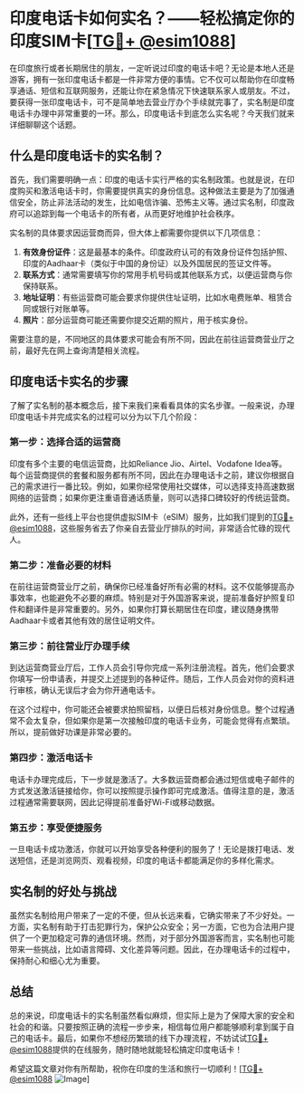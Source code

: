 # 印度电话卡如何实名？——轻松搞定你的印度SIM卡[[TG💪+ @esim1088](https://t.me/s/esim1088)]

在印度旅行或者长期居住的朋友，一定听说过印度的电话卡吧？无论是本地人还是游客，拥有一张印度电话卡都是一件非常方便的事情。它不仅可以帮助你在印度畅享通话、短信和互联网服务，还能让你在紧急情况下快速联系家人或朋友。不过，要获得一张印度电话卡，可不是简单地去营业厅办个手续就完事了，实名制是印度电话卡办理中非常重要的一环。那么，印度电话卡到底怎么实名呢？今天我们就来详细聊聊这个话题。

## 什么是印度电话卡的实名制？

首先，我们需要明确一点：印度的电话卡实行严格的实名制政策。也就是说，在印度购买和激活电话卡时，你需要提供真实的身份信息。这种做法主要是为了加强通信安全，防止非法活动的发生，比如电信诈骗、恐怖主义等。通过实名制，印度政府可以追踪到每一个电话卡的所有者，从而更好地维护社会秩序。

实名制的具体要求因运营商而异，但大体上都需要你提供以下几项信息：

1. **有效身份证件**：这是最基本的条件。印度政府认可的有效身份证件包括护照、印度的Aadhaar卡（类似于中国的身份证）以及外国居民的签证文件等。
2. **联系方式**：通常需要填写你的常用手机号码或其他联系方式，以便运营商与你保持联系。
3. **地址证明**：有些运营商可能会要求你提供住址证明，比如水电费账单、租赁合同或银行对账单等。
4. **照片**：部分运营商可能还需要你提交近期的照片，用于核实身份。

需要注意的是，不同地区的具体要求可能会有所不同，因此在前往运营商营业厅之前，最好先在网上查询清楚相关流程。

## 印度电话卡实名的步骤

了解了实名制的基本概念后，接下来我们来看看具体的实名步骤。一般来说，办理印度电话卡并完成实名的过程可以分为以下几个阶段：

### 第一步：选择合适的运营商

印度有多个主要的电信运营商，比如Reliance Jio、Airtel、Vodafone Idea等。每个运营商提供的套餐和服务都有所不同，因此在办理电话卡之前，建议你根据自己的需求进行一番比较。例如，如果你经常使用社交媒体，可以选择支持高速数据网络的运营商；如果你更注重语音通话质量，则可以选择口碑较好的传统运营商。

此外，还有一些线上平台也提供虚拟SIM卡（eSIM）服务，比如我们提到的[TG💪+ @esim1088](https://t.me/s/esim1088)，这些服务省去了你亲自去营业厅排队的时间，非常适合忙碌的现代人。

### 第二步：准备必要的材料

在前往运营商营业厅之前，确保你已经准备好所有必需的材料。这不仅能够提高办事效率，也能避免不必要的麻烦。特别是对于外国游客来说，提前准备好护照复印件和翻译件是非常重要的。另外，如果你打算长期居住在印度，建议随身携带Aadhaar卡或者其他有效的居住证明文件。

### 第三步：前往营业厅办理手续

到达运营商营业厅后，工作人员会引导你完成一系列注册流程。首先，他们会要求你填写一份申请表，并提交上述提到的各种证件。随后，工作人员会对你的资料进行审核，确认无误后才会为你开通电话卡。

在这个过程中，你可能还会被要求拍照留档，以便日后核对身份信息。整个过程通常不会太复杂，但如果你是第一次接触印度的电话卡业务，可能会觉得有点繁琐。所以，提前做好功课是非常必要的。

### 第四步：激活电话卡

电话卡办理完成后，下一步就是激活了。大多数运营商都会通过短信或电子邮件的方式发送激活链接给你，你可以按照提示操作即可完成激活。值得注意的是，激活过程通常需要联网，因此记得提前准备好Wi-Fi或移动数据。

### 第五步：享受便捷服务

一旦电话卡成功激活，你就可以开始享受各种便利的服务了！无论是拨打电话、发送短信，还是浏览网页、观看视频，印度的电话卡都能满足你的多样化需求。

## 实名制的好处与挑战

虽然实名制给用户带来了一定的不便，但从长远来看，它确实带来了不少好处。一方面，实名制有助于打击犯罪行为，保护公众安全；另一方面，它也为合法用户提供了一个更加稳定可靠的通信环境。然而，对于部分外国游客而言，实名制也可能带来一些挑战，比如语言障碍、文化差异等问题。因此，在办理电话卡的过程中，保持耐心和细心尤为重要。

## 总结

总的来说，印度电话卡的实名制虽然看似麻烦，但实际上是为了保障大家的安全和社会的和谐。只要按照正确的流程一步步来，相信每位用户都能够顺利拿到属于自己的电话卡。最后，如果你不想经历繁琐的线下办理流程，不妨试试[TG💪+ @esim1088](https://t.me/s/esim1088)提供的在线服务，随时随地就能轻松搞定印度电话卡！

希望这篇文章对你有所帮助，祝你在印度的生活和旅行一切顺利！[[TG💪+ @esim1088](https://t.me/s/esim1088) ![Image](https://i.postimg.cc/4NQfJmqS/Snipaste-2025-05-13-00-14-12.png)]